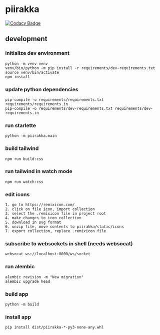 # piirakka

[![Codacy Badge](https://app.codacy.com/project/badge/Grade/846ea04459dc4aaf8a20ee15d9667fca)](https://app.codacy.com/gh/santerj/piirakka/dashboard?utm_source=gh&utm_medium=referral&utm_content=&utm_campaign=Badge_grade)

## development

### initialize dev environment

    python -m venv venv
    venv/bin/python -m pip install -r requirements/dev-requirements.txt
    source venv/bin/activate
    npm install

### update python dependencies

    pip-compile -o requirements/requirements.txt requirements/requirements.in
    pip-compile -o requirements/dev-requirements.txt requirements/dev-requirements.in

### run starlette

    python -m piirakka.main

### build tailwind

    npm run build:css

### run tailwind in watch mode

    npm run watch:css

### edit icons

    1. go to https://remixicon.com/
    2. click on file icon, import collection
    3. select the .remixicon file in project root
    4. make changes to icon collection
    5. download in svg format
    6. unzip file, move contents to piirakka/static/icons
    7. export collection, replace .remixicon file

### subscribe to websockets in shell (needs websocat)

    websocat ws://localhost:8000/ws/socket

### run alembic

    alembic revision -m "New migration"
    alembic upgrade head

### build app

    python -m build

### install app

    pip install dist/piirakka-*-py3-none-any.whl
